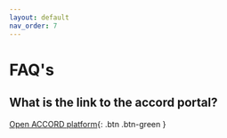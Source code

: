 ```yaml
---
layout: default
nav_order: 7
---
```


# FAQ's

## What is the link to the accord portal?

[Open ACCORD platform](https://accord.uvarc.io/home){: .btn .btn-green }
